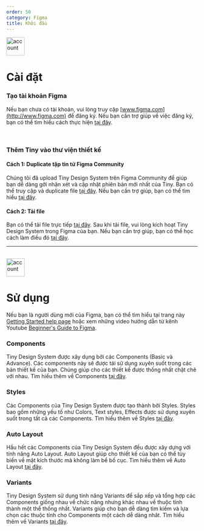 ```yaml
---
order: 50
category: Figma
title: Khởi đầu
---
```

<img class="img-basic" src="https://salt.tikicdn.com/ts/social/c2/bc/c5/4f02823afd77ccd272768c1578b077d9.png" alt="account" width="48px" />

# **Cài đặt**
### **Tạo tài khoản Figma**
Nếu bạn chưa có tài khoản, vui lòng truy cập [www.figma.com](http://www.figma.com) để đăng ký. Nếu bạn cần trợ giúp về việc đăng ký, bạn có thể tìm hiểu cách thực hiện [tại đây](https://help.figma.com/hc/en-us/articles/360039811114-Create-a-Figma-account).

</br>

### **Thêm Tiny vào thư viện thiết kế**

#### Cách 1: Duplicate tập tin từ Figma Community
Chúng tôi đã upload Tiny Design System trên Figma Community để giúp bạn dễ dàng gởi nhận xét và cập nhật phiên bản mới nhất của Tiny. Bạn có thể truy cập và duplicate file [tại đây](https://www.figma.com/file/BX3tjbObOr3ADeLMJymPV0/MiniApp-External-library?node-id=154%3A352). Nếu bạn cần trợ giúp, bạn có thể tìm hiểu [tại đây](https://help.figma.com/hc/en-us/articles/360038510873-Use-files-from-the-Community).

#### Cách 2: Tải file
Bạn có thể tải file trực tiếp [tại đây](https://miniapp.tiki.vn/docs/design/figma/download-en). Sau khi tải file, vui lòng kích hoạt Tiny Design System trong Figma của bạn. Nếu bạn cần trợ giúp, bạn có thể học cách làm điều đó [tại đây](https://help.figma.com/hc/en-us/articles/360038743434-Enable-libraries-in-drafts-teams-and-files).
</br>

---

</br>
<img class="img-basic" src="https://salt.tikicdn.com/ts/social/33/d9/57/c84a51d1456d498f181f9fdeed565a8f.png" alt="account" width="48px" />

# Sử dụng
Nếu bạn là người dùng mới của Figma, bạn có thể tìm hiểu tại trang này [Getting Started help page](https://help.figma.com/hc/en-us/categories/360002051613-Getting-Started) hoặc xem những video hướng dẫn từ kênh Youtube [Beginner's Guide to Figma](https://www.youtube.com/watch?v=Cx2dkpBxst8&list=PLXDU_eVOJTx7QHLShNqIXL1Cgbxj7HlN4&ab_channel=Figma).

### Components

Tiny Design System được xây dụng bởi các Components (Basic và Advance). Các components này sẽ được tái sử dụng xuyên suốt trong các bản thiết kế của bạn. Chúng giúp cho các thiết kế được thống nhất chặt chẽ với nhau. Tìm hiểu thêm về Components [tại đây](https://help.figma.com/hc/en-us/articles/360038662654-Guide-to-Components-in-Figma).

### Styles

Các Components của Tiny Design System được tạo thành bởi Styles. Styles bao gồm những yếu tố như Colors, Text styles, Effects được sử dụng xuyên suốt trong tất cả các Components. Tìm hiểu thêm về Styles [tại đây](https://help.figma.com/hc/en-us/articles/360039238753-Styles-in-Figma).

### Auto Layout

Hầu hết các Components của Tiny Design System đều được xây dựng với tính năng Auto Layout. Auto Layout giúp cho thiết kế của bạn có thể tùy biến về mặt kích thước mà không làm bể bố cục. Tìm hiểu thêm về Auto Layout [tại đây](https://help.figma.com/hc/en-us/articles/360040451373-Create-dynamic-designs-with-Auto-Layout).

### Variants

Tiny Design System sử dụng tính năng Variants để sắp xếp và tổng hợp các Components giống nhau về chức năng nhưng khác nhau về thuộc tính thành một thể thống nhất. Variants giúp cho bạn dễ dàng tìm kiếm và lựa chọn các thuộc tính cho Components một cách dễ dàng nhât. Tìm hiểu thêm về Variants [tại đây](https://help.figma.com/hc/en-us/articles/360056440594-Create-and-use-variants).
